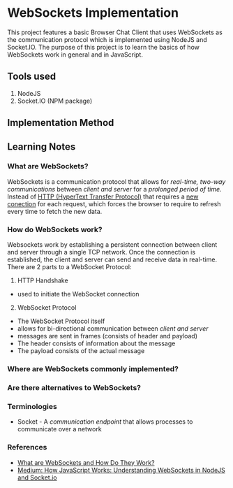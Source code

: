 # WebSockets Implementation
This project features a basic Browser Chat Client that uses WebSockets as the communication protocol which is implemented using NodeJS and Socket.IO.
The purpose of this project is to learn the basics of how WebSockets work in general and in JavaScript.

## Tools used
1. NodeJS
2. Socket.IO (NPM package)

## Implementation Method

## Learning Notes
### What are WebSockets?
WebSockets is a communication protocol that allows for *real-time, two-way communications* between *client and server* for a *prolonged period of time*.
Instead of [HTTP (HyperText Transfer Protocol)](https://en.wikipedia.org/wiki/HTTP) that requires a <u>new conection</u> for each request, which forces the browser to require to refresh every time to fetch the new data.

### How do WebSockets work?
Websockets work by establishing a persistent connection between client and server through a single TCP network. Once the connection is established, the client and server can send and receive data in real-time.
There are 2 parts to a WebSocket Protocol:
1. HTTP Handshake
  * used to initiate the WebSocket connection
2. WebSocket Protocol
  * The WebSocket Protocol itself
  * allows for bi-directional communication between *client and server*
  * messages are sent in frames (consists of header and payload)
  * The header consists of information about the message
  * The payload consists of the actual message

### Where are WebSockets commonly implemented?

### Are there alternatives to WebSockets?

### Terminologies
* Socket - A *communication endpoint* that allows processes to communicate over a network

### References
* [What are WebSockets and How Do They Work?](https://www.diffusiondata.com/what-are-web-sockets-and-how-do-they-work/#:~:text=WebSockets%20work%20by%20establishing%20a,between%20the%20client%20and%20server.)
* [Medium: How JavaScript Works: Understanding WebSockets in NodeJS and Socket.io](https://medium.com/sessionstack-blog/how-javascript-works-understanding-websockets-in-nodejs-with-socket-io-24bc9e584eed#:~:text=The%20WebSocket%20API%20enables%20us,data%20flow%20in%20our%20application.)
